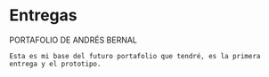 # Entregas

<p>
    PORTAFOLIO DE ANDRÉS BERNAL

    Esta es mi base del futuro portafolio que tendré, es la primera entrega y el prototipo.
<p>